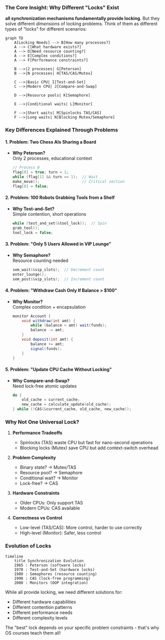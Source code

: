 ### The Core Insight: Why Different "Locks" Exist

 **all synchronization mechanisms fundamentally provide locking**. But they solve different *dimensions* of locking problems. Think of them as different types of "locks" for different scenarios:

```mermaid
graph TD
    A[Locking Needs] --> B[How many processes?]
    A --> C[What hardware exists?]
    A --> D[Need resource counting?]
    A --> E[Complex conditions?]
    A --> F[Performance constraints?]
    
    B -->|2 processes| G[Peterson]
    B -->|N processes| H[TAS/CAS/Mutex]
    
    C -->|Basic CPU| I[Test-and-Set]
    C -->|Modern CPU| J[Compare-and-Swap]
    
    D -->|Resource pools| K[Semaphore]
    
    E -->|Conditional waits| L[Monitor]
    
    F -->|Short waits| M[Spinlocks TAS/CAS]
    F -->|Long waits| N[Blocking Mutex/Semaphore]
```

### Key Differences Explained Through Problems

#### 1. **Problem: Two Chess AIs Sharing a Board**
   - **Why Peterson?**  
     Only 2 processes, educational context  
     ```c
     // Process 0
     flag[0] = true; turn = 1;
     while (flag[1] && turn == 1);  // Wait
     make_move();                   // Critical section
     flag[0] = false;
     ```

#### 2. **Problem: 100 Robots Grabbing Tools from a Shelf**
   - **Why Test-and-Set?**  
     Simple contention, short operations  
     ```c
     while (test_and_set(&tool_lock));  // Spin
     grab_tool();
     tool_lock = false;
     ```

#### 3. **Problem: "Only 5 Users Allowed in VIP Lounge"**
   - **Why Semaphore?**  
     Resource counting needed  
     ```c
     sem_wait(&vip_slots);  // Decrement count
     enter_lounge();
     sem_post(&vip_slots);  // Increment count
     ```

#### 4. **Problem: "Withdraw Cash Only If Balance > $100"**
   - **Why Monitor?**  
     Complex condition + encapsulation  
     ```java
     monitor Account {
         void withdraw(int amt) {
             while (balance < amt) wait(funds);
             balance -= amt;
         }
         void deposit(int amt) {
             balance += amt;
             signal(funds);
         }
     }
     ```

#### 5. **Problem: "Update CPU Cache Without Locking"**
   - **Why Compare-and-Swap?**  
     Need lock-free atomic updates  
     ```c
     do {
         old_cache = current_cache;
         new_cache = calculate_update(old_cache);
     } while (!CAS(&current_cache, old_cache, new_cache));
     ```

### Why Not One Universal Lock?
1. **Performance Tradeoffs**  
   - Spinlocks (TAS) waste CPU but fast for nano-second operations
   - Blocking locks (Mutex) save CPU but add context-switch overhead

2. **Problem Complexity**  
   - Binary state? → Mutex/TAS  
   - Resource pool? → Semaphore  
   - Conditional wait? → Monitor  
   - Lock-free? → CAS

3. **Hardware Constraints**  
   - Older CPUs: Only support TAS  
   - Modern CPUs: CAS available

4. **Correctness vs Control**  
   - Low-level (TAS/CAS): More control, harder to use correctly  
   - High-level (Monitor): Safer, less control

### Evolution of Locks
```mermaid
timeline
    title Synchronization Evolution
    1965 : Peterson (software locks)
    1970 : Test-and-Set (hardware locks)
    1980 : Semaphores (resource counting)
    1990 : CAS (lock-free programming)
    2000 : Monitors (OOP integration)
```

While all provide locking, we need different solutions for:
- Different hardware capabilities
- Different contention patterns
- Different performance needs
- Different complexity levels

The "best" lock depends on your specific problem constraints - that's why OS courses teach them all!
